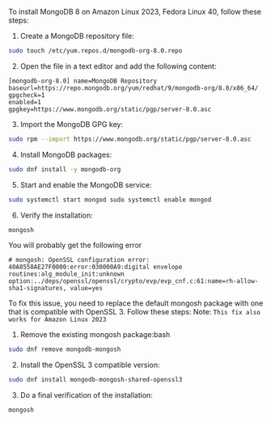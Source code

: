
To install MongoDB 8 on Amazon Linux 2023, Fedora Linux 40, follow these steps:

1. Create a MongoDB repository file:

```bash
sudo touch /etc/yum.repos.d/mongodb-org-8.0.repo
```

2. Open the file in a text editor and add the following content:


```text
[mongodb-org-8.0] name=MongoDB Repository
baseurl=https://repo.mongodb.org/yum/redhat/9/mongodb-org/8.0/x86_64/
gpgcheck=1 
enabled=1 
gpgkey=https://www.mongodb.org/static/pgp/server-8.0.asc
```

3. Import the MongoDB GPG key:

```bash
sudo rpm --import https://www.mongodb.org/static/pgp/server-8.0.asc
```

4. Install MongoDB packages:

```bash
sudo dnf install -y mongodb-org
```

5. Start and enable the MongoDB service:

```bash
sudo systemctl start mongod sudo systemctl enable mongod
```

6. Verify the installation:

```bash
mongosh
```

You will probably get the following error

`# mongosh: OpenSSL configuration error: 40A8558AE27F0000:error:030000A9:digital envelope routines:alg_module_init:unknown option:../deps/openssl/openssl/crypto/evp/evp_cnf.c:61:name=rh-allow-sha1-signatures, value=yes`

To fix this issue, you need to replace the default mongosh package with one that is compatible with OpenSSL 3. Follow these steps:
Note:  `This fix also works for Amazon Linux 2023`

1. Remove the existing mongosh package:bash

```bash
sudo dnf remove mongodb-mongosh
```

2. Install the OpenSSL 3 compatible version:

```bash
sudo dnf install mongodb-mongosh-shared-openssl3
```

3. Do a final verification of the installation:

```bash
mongosh
```
